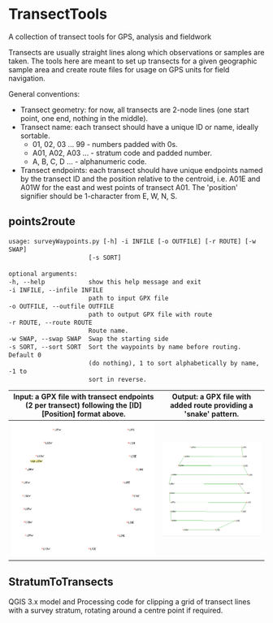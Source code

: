 # TransectTools
A collection of transect tools for GPS, analysis and fieldwork

Transects are usually straight lines along which observations or samples are taken. The tools here are meant to set up transects for a given geographic sample area and create route files for usage on GPS units for field navigation.

General conventions:
* Transect geometry: for now, all transects are 2-node lines (one start point, one end, nothing in the middle).
* Transect name: each transect should have a unique ID or name, ideally sortable. 
  * 01, 02, 03 ... 99 - numbers padded with 0s.
  * A01, A02, A03 ... - stratum code and padded number.
  * A, B, C, D ... - alphanumeric code.
* Transect endpoints: each transect should have unique endpoints named by the transect ID and the position relative to the centroid, i.e. A01E and A01W for the east and west points of transect A01. The 'position' signifier should be 1-character from E, W, N, S.

## points2route

    usage: surveyWaypoints.py [-h] -i INFILE [-o OUTFILE] [-r ROUTE] [-w SWAP]
                          [-s SORT]
    
    optional arguments:
    -h, --help            show this help message and exit
    -i INFILE, --infile INFILE
                          path to input GPX file
    -o OUTFILE, --outfile OUTFILE
                          path to output GPX file with route
    -r ROUTE, --route ROUTE
                          Route name.
    -w SWAP, --swap SWAP  Swap the starting side
    -s SORT, --sort SORT  Sort the waypoints by name before routing. Default 0
                          (do nothing), 1 to sort alphabetically by name, -1 to
                          sort in reverse.

 

| Input: a GPX file with transect endpoints (2 per transect) following the [ID][Position] format above.    | Output: a GPX file with added route providing a 'snake' pattern.     |
| ---- | ---- |
| <a href="url"><img src="_media/points2route_WPTS.png"  width="300" ></a> | <a href="url"><img src="_media/points2route_RTE.png" width="400" ></a> |


## StratumToTransects

QGIS 3.x model and Processing code for clipping a grid of transect lines with a survey stratum, rotating around a centre point if required.

